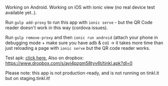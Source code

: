 Working on Android. 
Working on iOS with ionic view (no real device test available yet..).

Run `gulp add-proxy` to run this app with `ionic serve` - but the QR Code reader doesn't work in this way (cordova issues).

Run `gulp remove-proxy` and then `ionic run android` (attach your phone in debugging mode + make sure you have adb & co) -> it takes more time than just reloading a page with `ionic serve` but the QR code reader works.  

Test apk: [click here.](release/tinkl.apk) Also on dropbox: https://www.dropbox.com/s/ayi4pzgm58tyv6t/tinkl.apk?dl=0

Please note: this app is not production-ready, and is not running on tinkl.it but on staging.tinkl.it!